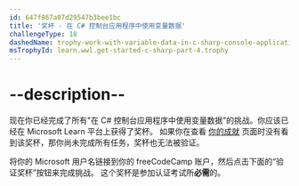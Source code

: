 ```yaml
---
id: 647f867a07d29547b3bee1bc
title: '奖杯 - 在 C# 控制台应用程序中使用变量数据'
challengeType: 18
dashedName: trophy-work-with-variable-data-in-c-sharp-console-applications
msTrophyId: learn.wwl.get-started-c-sharp-part-4.trophy
---
```


# --description--

现在你已经完成了所有"在 C# 控制台应用程序中使用变量数据"的挑战。你应该已经在 Microsoft Learn 平台上获得了奖杯。 如果你在查看 <a href="https://learn.microsoft.com/users/me/achievements#trophies-section" target="_blank" rel="noreferrer">你的成就</a> 页面时没有看到该奖杯，那你尚未完成所有任务，奖杯也无法被验证。

将你的 Microsoft 用户名链接到你的 freeCodeCamp 账户，然后点击下面的“验证奖杯”按钮来完成挑战。 这个奖杯是参加认证考试所**必需**的。
